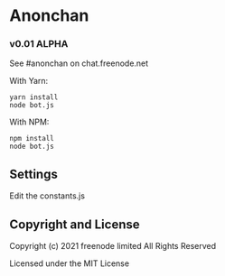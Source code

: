 # Anonchan
### v0.01 ALPHA

See #anonchan on chat.freenode.net

With Yarn:

```
yarn install
node bot.js
```

With NPM:

```
npm install
node bot.js
```

## Settings
Edit the constants.js

## Copyright and License
Copyright (c) 2021 freenode limited
All Rights Reserved

Licensed under the MIT License


